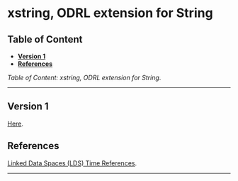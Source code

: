 # xstring, ODRL extension for String

## Table of Content

- [**Version 1**](#version-1)
- [**References**](#references)

*Table of Content: xstring, ODRL extension for String*.

---

## Version 1

[Here](./v1/README.md).

## References

[Linked Data Spaces (LDS) Time References](https://github.com/nicosResearchAndDevelopment/LDS/tree/main/references/).

---